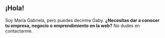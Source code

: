   <section class = "jumbotron">
    <div class = "container">
      <div class = "row text-center">
      </div>
      <div class="jumboright">
        <h1 style="font-family:"arabella";">¡Hola!</h1>
        <p>Soy Mar&iacute;a Gabriela, pero puedes decirme Gaby. <b>¿Necesitas dar a conocer tu empresa, negocio o emprendimiento
          en la web?</b> No dudes en contactarme.</p>
    </div>
  </section>

